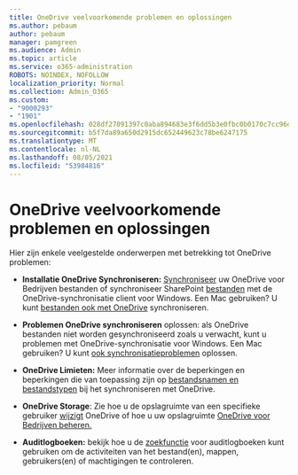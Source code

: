 ```yaml
---
title: OneDrive veelvoorkomende problemen en oplossingen
ms.author: pebaum
author: pebaum
manager: pamgreen
ms.audience: Admin
ms.topic: article
ms.service: o365-administration
ROBOTS: NOINDEX, NOFOLLOW
localization_priority: Normal
ms.collection: Admin_O365
ms.custom:
- "9000293"
- "1901"
ms.openlocfilehash: 028df27091397c0aba894683e3f6dd5b3e0fbc0b0170c7cc96d4da423dfd3119
ms.sourcegitcommit: b5f7da89a650d2915dc652449623c78be6247175
ms.translationtype: MT
ms.contentlocale: nl-NL
ms.lasthandoff: 08/05/2021
ms.locfileid: "53984816"
---
```

# <a name="onedrive-common-issues-and-resolutions"></a>OneDrive veelvoorkomende problemen en oplossingen

Hier zijn enkele veelgestelde onderwerpen met betrekking tot OneDrive problemen:

- **Installatie OneDrive Synchroniseren:** [Synchroniseer](https://go.microsoft.com/fwlink/?linkid=533375) uw OneDrive voor Bedrijven bestanden of synchroniseer SharePoint [bestanden](https://go.microsoft.com/fwlink/?linkid=871666) met de OneDrive-synchronisatie client voor Windows.  Een Mac gebruiken? U kunt [bestanden ook met OneDrive](https://support.office.com/article/Sync-files-with-the-OneDrive-sync-client-on-Mac-OS-X-d11b9f29-00bb-4172-be39-997da46f913f) synchroniseren.

- **Problemen OneDrive synchroniseren** oplossen: als OneDrive bestanden niet worden gesynchroniseerd zoals [](https://go.microsoft.com/fwlink/?linkid=866431) u verwacht, kunt u problemen met OneDrive-synchronisatie voor Windows. Een Mac gebruiken? U kunt [ook synchronisatieproblemen](https://support.office.com/article/fix-onedrive-sync-problems-on-a-mac-af3012d7-13ec-4ac9-bbb1-ebcd2a0cd756) oplossen.
- **OneDrive Limieten:** Meer informatie over de beperkingen en beperkingen die van toepassing zijn op [bestandsnamen en bestandstypen](https://support.office.com/article/Invalid-file-names-and-file-types-in-OneDrive-OneDrive-for-Business-and-SharePoint-64883a5d-228e-48f5-b3d2-eb39e07630fa) bij het synchroniseren met OneDrive.
- **OneDrive Storage**: Zie hoe u de opslagruimte van een specifieke gebruiker [wijzigt](https://docs.microsoft.com/onedrive/change-user-storage) OneDrive of hoe u uw opslagruimte [OneDrive voor Bedrijven beheren.](https://support.office.com/article/Manage-your-OneDrive-for-Business-storage-31519161-059C-4764-B6F8-F5CD29F7FE68)
- **Auditlogboeken:** bekijk hoe u de [zoekfunctie](https://docs.microsoft.com/microsoft-365/compliance/search-the-audit-log-in-security-and-compliance#search-the-audit-log) voor auditlogboeken kunt gebruiken om de activiteiten van het bestand(en), mappen, gebruikers(en) of machtigingen te controleren. 
